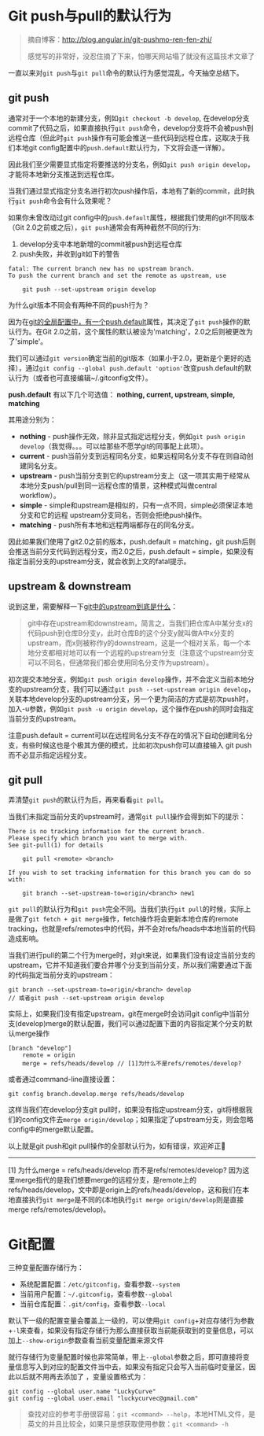 # Git push与pull的默认行为



> 摘自博客：http://blog.angular.in/git-pushmo-ren-fen-zhi/
>
> 感觉写的非常好，没忍住摘了下来，怕哪天网站塌了就没有这篇技术文章了

一直以来对`git push`与`git pull`命令的默认行为感觉混乱，今天抽空总结下。

## git push

通常对于一个本地的新建分支，例如`git checkout -b develop`, 在develop分支commit了代码之后，如果直接执行`git push`命令，develop分支将不会被push到远程仓库（但此时`git push`操作有可能会推送一些代码到远程仓库，这取决于我们本地git config配置中的`push.default`默认行为，下文将会逐一详解）。

因此我们至少需要显式指定将要推送的分支名，例如`git push origin develop`，才能将本地新分支推送到远程仓库。

当我们通过显式指定分支名进行初次push操作后，本地有了新的commit，此时执行`git push`命令会有什么效果呢？

如果你未曾改动过git config中的`push.default`属性，根据我们使用的git不同版本（Git 2.0之前或之后），`git push`通常会有两种截然不同的行为:

1. develop分支中本地新增的commit被push到远程仓库
2. push失败，并收到git如下的警告

```
fatal: The current branch new has no upstream branch.  
To push the current branch and set the remote as upstream, use

    git push --set-upstream origin develop
```

为什么git版本不同会有两种不同的push行为？

因为在[git的全局配置中，有一个push.default](http://git-scm.com/docs/git-config)属性，其决定了`git push`操作的默认行为。在Git 2.0之前，这个属性的默认被设为'matching'，2.0之后则被更改为了'simple'。

我们可以通过`git version`确定当前的git版本（如果小于2.0，更新是个更好的选择），通过`git config --global push.default 'option'`改变push.default的默认行为（或者也可直接编辑~/.gitconfig文件）。

**push.default** 有以下几个可选值：
**nothing, current, upstream, simple, matching**

其用途分别为：

- **nothing** - push操作无效，除非显式指定远程分支，例如`git push origin develop`（我觉得。。。可以给那些不愿学git的同事配上此项）。
- **current** - push当前分支到远程同名分支，如果远程同名分支不存在则自动创建同名分支。
- **upstream** - push当前分支到它的upstream分支上（这一项其实用于经常从本地分支push/pull到同一远程仓库的情景，这种模式叫做central workflow）。
- **simple** - simple和upstream是相似的，只有一点不同，simple必须保证本地分支和它的远程 upstream分支同名，否则会拒绝push操作。
- **matching** - push所有本地和远程两端都存在的同名分支。

因此如果我们使用了git2.0之前的版本，push.default = matching，git push后则会推送当前分支代码到远程分支，而2.0之后，push.default = simple，如果没有指定当前分支的upstream分支，就会收到上文的fatal提示。

## upstream & downstream

说到这里，需要解释一下[git中的upstream到底是什么](http://stackoverflow.com/questions/2739376/definition-of-downstream-and-upstream)：

> git中存在upstream和downstream，简言之，当我们把仓库A中某分支x的代码push到仓库B分支y，此时仓库B的这个分支y就叫做A中x分支的upstream，而x则被称作y的downstream，这是一个相对关系，每一个本地分支都相对地可以有一个远程的upstream分支（注意这个upstream分支可以不同名，但通常我们都会使用同名分支作为upstream）。

初次提交本地分支，例如`git push origin develop`操作，并不会定义当前本地分支的upstream分支，我们可以通过`git push --set-upstream origin develop`，关联本地develop分支的upstream分支，另一个更为简洁的方式是初次push时，加入-u参数，例如`git push -u origin develop`，这个操作在push的同时会指定当前分支的upstream。

注意push.default = current可以在远程同名分支不存在的情况下自动创建同名分支，有些时候这也是个极其方便的模式，比如初次push你可以直接输入 git push 而不必显示指定远程分支。

## git pull

弄清楚`git push`的默认行为后，再来看看`git pull`。

当我们未指定当前分支的upstream时，通常`git pull`操作会得到如下的提示：

```
There is no tracking information for the current branch.  
Please specify which branch you want to merge with.  
See git-pull(1) for details

    git pull <remote> <branch>

If you wish to set tracking information for this branch you can do so with:

    git branch --set-upstream-to=origin/<branch> new1
```

`git pull`的默认行为和`git push`完全不同。当我们执行`git pull`的时候，实际上是做了`git fetch + git merge`操作，fetch操作将会更新本地仓库的remote tracking，也就是refs/remotes中的代码，并不会对refs/heads中本地当前的代码造成影响。

当我们进行pull的第二个行为merge时，对git来说，如果我们没有设定当前分支的upstream，它并不知道我们要合并哪个分支到当前分支，所以我们需要通过下面的代码指定当前分支的upstream：

```
git branch --set-upstream-to=origin/<branch> develop  
// 或者git push --set-upstream origin develop 
```

实际上，如果我们没有指定upstream，git在merge时会访问git config中当前分支(develop)merge的默认配置，我们可以通过配置下面的内容指定某个分支的默认merge操作

```
[branch "develop"]
    remote = origin
    merge = refs/heads/develop // [1]为什么不是refs/remotes/develop?
```

或者通过command-line直接设置：

```
git config branch.develop.merge refs/heads/develop  
```

这样当我们在develop分支git pull时，如果没有指定upstream分支，git将根据我们的config文件去`merge origin/develop`；如果指定了upstream分支，则会忽略config中的merge默认配置。

以上就是git push和git pull操作的全部默认行为，如有错误，欢迎斧正🙈

------

[1] 为什么merge = refs/heads/develop 而不是refs/remotes/develop?
因为这里merge指代的是我们想要merge的远程分支，是remote上的refs/heads/develop，文中即是origin上的refs/heads/develop，这和我们在本地直接执行`git merge`是不同的(本地执行`git merge origin/develop`则是直接merge refs/remotes/develop)。





# Git配置



三种变量配置存储行为：

- 系统配置配置：`/etc/gitconfig`，查看参数`--system`
- 当前用户配置：`~/.gitconfig`，查看参数`--global`
- 当前仓库配置：`.git/config`，查看参数`--local`

默认下一级的配置变量会覆盖上一级的，可以使用`git config`+对应存储行为参数+`-l`来查看，如果没有指定存储行为那么直接获取当前能获取到的变量信息，可以加上`--show-origin`参数查看当前变量配置来源文件



就行存储行为变量配置时候也非常简单，带上`--global`参数之后，即可直接将变量信息写入到对应的配置文件当中去，如果没有指定只会写入当前临时变量区，因此以后就不用再去添加了 ，变量设置格式为：

```
git config --global user.name "LuckyCurve"
git config --global user.email "luckycurvec@gmail.com"
```

> 查找对应的参考手册很容易：`git <command> --help`，本地HTML文件，是英文的并且比较全，如果只是想获取使用参数：`git <command> -h`



